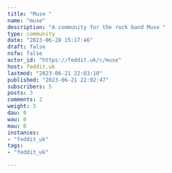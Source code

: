 ```yaml
---
title: "Muse " 
name: "muse"
description: "A community for the rock band Muse "
type: community
date: "2023-06-28 15:17:46"
draft: false
nsfw: false
actor_id: "https://feddit.uk/c/muse"
host: feddit.uk
lastmod: "2023-06-21 22:03:10"
published: "2023-06-21 22:02:47"
subscribers: 5
posts: 3
comments: 2
weight: 3
dau: 0
wau: 0
mau: 0
instances:
- "feddit_uk"
tags: 
- "feddit_uk"

---
```

